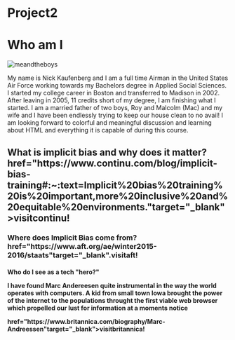 # Project2
<!DOCTYPE html>
<html>
<head>
<meta charset="utf-8">
</head>
<body>
<h1>Who am I</h1> <!--please come up with something better than this-->
<img src="C:\Users\npkau\Dropbox\PC\Desktop\kids.jpg" alt="meandtheboys">
  <!--remember to add more description and pics-->
<p>My name is Nick Kaufenberg and I am a full time Airman in the United States Air Force working towards my Bachelors degree in Applied Social Sciences. I started my college career in Boston and transferred to Madison in 2002. After leaving in 2005, 11 credits short of my degree, I am finishing what I started. I am a married father of two boys, Roy and Malcolm (Mac) and my wife and I have been endlessly trying to keep our house clean to no avail! I am looking forward to colorful and meaningful discussion and learning about HTML and everything it is capable of during this course.<!--how can I make this more robust?-->
<h2>What is implicit bias and why does it matter? <a>href="https://www.continu.com/blog/implicit-bias-training#:~:text=Implicit%20bias%20training%20is%20important,more%20inclusive%20and%20equitable%20environments."target="_blank">visitcontinu!</a></h2> <!--make sure the link is viable and opens correctly-->
  <!--you need three more links and possibly a more clean approach using tabs-->
<h3>Where does Implicit Bias come from? <a>href="https://www.aft.org/ae/winter2015-2016/staats"target="_blank".visitaft!</a></h3>
<h4>Who do I see as a tech "hero?"<p> I have found Marc Andereesen quite instrumental in the way the world operates with computers. A kid from small town Iowa brought the power of the internet to the populations throught the first viable web browser which propelled our lust for information at a moments notice</p><a>href="https://www.britannica.com/biography/Marc-Andreessen"target="_blank">visitbritannica!</a></h4>



<body>
</html>
